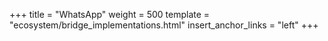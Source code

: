+++
title = "WhatsApp"
weight = 500
template = "ecosystem/bridge_implementations.html"
insert_anchor_links = "left"
+++
